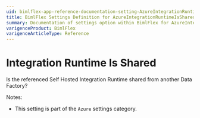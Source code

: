 ```yaml
---
uid: bimlflex-app-reference-documentation-setting-AzureIntegrationRuntimeIsShared
title: BimlFlex Settings Definition for AzureIntegrationRuntimeIsShared
summary: Documentation of settings option within BimlFlex for AzureIntegrationRuntimeIsShared
varigenceProduct: BimlFlex
varigenceArticleType: Reference
---
```


# Integration Runtime Is Shared

Is the referenced Self Hosted Integration Runtime shared from another Data Factory?

Notes:

* This setting is part of the `Azure` settings category.
